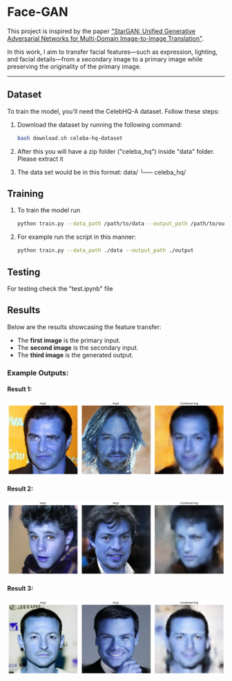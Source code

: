 # Face-GAN

This project is inspired by the paper ["StarGAN: Unified Generative Adversarial Networks for Multi-Domain Image-to-Image Translation"](https://arxiv.org/abs/1711.09020).

In this work, I aim to transfer facial features—such as expression, lighting, and facial details—from a secondary image to a primary image while preserving the originality of the primary image.

---

## Dataset

To train the model, you'll need the CelebHQ-A dataset. Follow these steps:

1. Download the dataset by running the following command:
   ```bash
   bash download.sh celeba-hq-dataset
   ```

2. After this you will have a zip folder ("celeba_hq") inside "data" folder. Please extract it 

3. The data set would be in this format:
    data/ └── celeba_hq/ 

## Training 

1. To train the model run 
    ```bash
    python train.py --data_path /path/to/data --output_path /path/to/output
    ```
2. For example run the script in this manner:
    ```bash
    python train.py --data_path ./data --output_path ./output
    ```

## Testing 

For testing check the "test.ipynb" file

## Results

Below are the results showcasing the feature transfer:

- The **first image** is the primary input.
- The **second image** is the secondary input.
- The **third image** is the generated output.

### Example Outputs:

#### Result 1:
![Result 1](results/combined_output_1.png)

#### Result 2:
![Result 2](results/combined_output_2.png)

#### Result 3:
![Result 3](results/combined_output_3.png)

